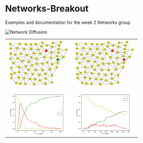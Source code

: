 # Networks-Breakout
Examples and documentation for the week 2 Networks group

![Network Diffusion](https://github.com/vrdi/Networks-Breakout/blob/master/Day4/100_node_diffusion.gif)

<table>
  <tr><td>
<img src="https://github.com/vrdi/Networks-Breakout/blob/master/Day4/SIRplots/output.gif" width=200>
    </td><td>
<img src="https://github.com/vrdi/Networks-Breakout/blob/master/Day4/SIRplots/output2.gif" width=200>
    </td></tr>
    <tr><td>
<img src="https://github.com/vrdi/Networks-Breakout/blob/master/Day4/SIRplots/proportions.png" width=200>
    </td><td>
<img src="https://github.com/vrdi/Networks-Breakout/blob/master/Day4/SIRplots/proportions2.png" width=200>
      </td></tr>
